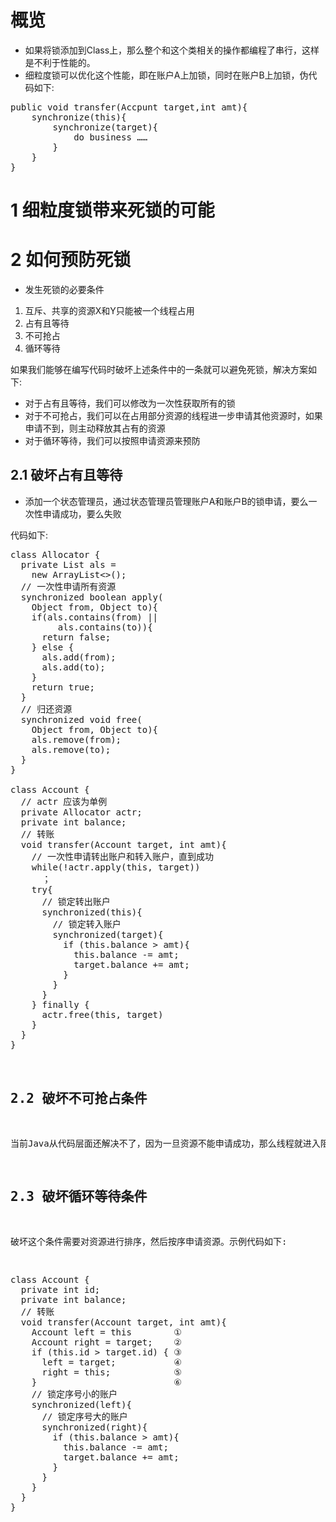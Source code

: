 # 概览

* 如果将锁添加到Class上，那么整个和这个类相关的操作都编程了串行，这样是不利于性能的。
* 细粒度锁可以优化这个性能，即在账户A上加锁，同时在账户B上加锁，伪代码如下:

<pre>
public void transfer(Accpunt target,int amt){
    synchronize(this){
        synchronize(target){
            do business ……
        }
    }
}
</pre>

# 1 细粒度锁带来死锁的可能

# 2 如何预防死锁

* 发生死锁的必要条件

1. 互斥、共享的资源X和Y只能被一个线程占用
2. 占有且等待
3. 不可抢占
4. 循环等待  

如果我们能够在编写代码时破坏上述条件中的一条就可以避免死锁，解决方案如下:
* 对于占有且等待，我们可以修改为一次性获取所有的锁
* 对于不可抢占，我们可以在占用部分资源的线程进一步申请其他资源时，如果申请不到，则主动释放其占有的资源
* 对于循环等待，我们可以按照申请资源来预防

## 2.1 破坏占有且等待

* 添加一个状态管理员，通过状态管理员管理账户A和账户B的锁申请，要么一次性申请成功，要么失败

代码如下:
<pre>
class Allocator {
  private List<Object> als =
    new ArrayList<>();
  // 一次性申请所有资源
  synchronized boolean apply(
    Object from, Object to){
    if(als.contains(from) ||
         als.contains(to)){
      return false;  
    } else {
      als.add(from);
      als.add(to);  
    }
    return true;
  }
  // 归还资源
  synchronized void free(
    Object from, Object to){
    als.remove(from);
    als.remove(to);
  }
}

class Account {
  // actr 应该为单例
  private Allocator actr;
  private int balance;
  // 转账
  void transfer(Account target, int amt){
    // 一次性申请转出账户和转入账户，直到成功
    while(!actr.apply(this, target))
      ；
    try{
      // 锁定转出账户
      synchronized(this){              
        // 锁定转入账户
        synchronized(target){           
          if (this.balance > amt){
            this.balance -= amt;
            target.balance += amt;
          }
        }
      }
    } finally {
      actr.free(this, target)
    }
  } 
}
</pre>

## 2.2 破坏不可抢占条件

当前Java从代码层面还解决不了，因为一旦资源不能申请成功，那么线程就进入阻塞状态，什么也干不了

## 2.3 破坏循环等待条件

破坏这个条件需要对资源进行排序，然后按序申请资源。示例代码如下: 
<pre>
class Account {
  private int id;
  private int balance;
  // 转账
  void transfer(Account target, int amt){
    Account left = this        ①
    Account right = target;    ②
    if (this.id > target.id) { ③
      left = target;           ④
      right = this;            ⑤
    }                          ⑥
    // 锁定序号小的账户
    synchronized(left){
      // 锁定序号大的账户
      synchronized(right){ 
        if (this.balance > amt){
          this.balance -= amt;
          target.balance += amt;
        }
      }
    }
  } 
}
</pre>
